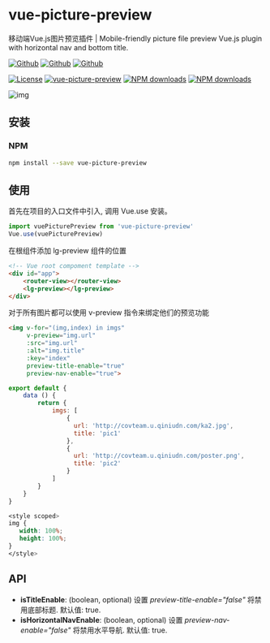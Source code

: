vue-picture-preview
=============

移动端Vue.js图片预览插件 | Mobile-friendly picture file preview Vue.js plugin with horizontal nav and bottom title.

[![Github](https://img.shields.io/github/stars/xLogic92/vue-picture-preview.svg?style=social&label=Star)](https://github.com/xLogic92/vue-picture-preview) [![Github](https://img.shields.io/github/forks/xLogic92/vue-picture-preview.svg?style=social&label=Fork)](https://github.com/xLogic92/vue-picture-preview) [![Github](https://img.shields.io/github/watchers/xLogic92/vue-picture-preview.svg?style=social&label=Watch)](https://github.com/xLogic92/vue-picture-preview)

[![License](https://img.shields.io/npm/l/vue-picture-preview.svg?style=flat-square)](https://www.npmjs.org/package/vue-picture-preview) [![vue-picture-preview](https://img.shields.io/npm/v/vue-picture-preview.svg?style=flat-square)](https://www.npmjs.org/package/vue-picture-preview) [![NPM downloads](http://img.shields.io/npm/dm/vue-picture-preview.svg?style=flat-square)](https://npmjs.org/package/vue-picture-preview) [![NPM downloads](http://img.shields.io/npm/dt/vue-picture-preview.svg?style=flat-square)](https://npmjs.org/package/vue-picture-preview)

![img](https://raw.githubusercontent.com/xlogic92/vue-picture-preview/master/demo.gif)

## 安装

### NPM

```sh
npm install --save vue-picture-preview
```

## 使用
首先在项目的入口文件中引入, 调用 Vue.use 安装。

```javascript
import vuePicturePreview from 'vue-picture-preview'
Vue.use(vuePicturePreview)
```

在根组件添加 lg-preview 组件的位置

```HTML
<!-- Vue root compoment template -->
<div id="app">
    <router-view></router-view>
    <lg-preview></lg-preview>
</div>
```

对于所有图片都可以使用 v-preview 指令来绑定他们的预览功能

```HTML
<img v-for="(img,index) in imgs"
     v-preview="img.url"
     :src="img.url"
     :alt="img.title"
     :key="index"
     preview-title-enable="true"
     preview-nav-enable="true">
```

```javascript
export default {
    data () {
        return {
            imgs: [
                {
                  url: 'http://covteam.u.qiniudn.com/ka2.jpg',
                  title: 'pic1'
                },
                {
                  url: 'http://covteam.u.qiniudn.com/poster.png',
                  title: 'pic2'
                }
            ]
        }
    }
}
```

```css
<style scoped>
img {
   width: 100%;
   height: 100%;
}
</style>
```

## API

* **isTitleEnable**: (boolean, optional) 设置 _preview-title-enable="false"_ 将禁用底部标题. 默认值: true.
* **isHorizontalNavEnable**: (boolean, optional) 设置 _preview-nav-enable="false"_ 将禁用水平导航. 默认值: true.
